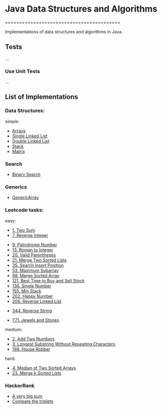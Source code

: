 # Java Data Structures and Algorithms
=========================================

Implementations of data structures and algorithms in Java.

## Tests
...
### Use Unit Tests
...

## List of Implementations

### Data Structures:

simple:
- [Arrays](src/main/java/dev/eugenem/dataStructures/Arrays)
- [Single Linked List](src/main/java/dev/eugenem/dataStructures/SingleLinkedList)
- [Double Linked List](src/main/java/dev/eugenem/dataStructures/DoubleLinkedList)
- [Stack](src/main/java/dev/eugenem/dataStructures/Stack)
- [Matrix](src/main/java/dev/eugenem/dataStructures/Matrix)

### Search
- [Binary Search](src/main/java/dev/eugenem/Search/BinarySearch)

### Generics
- [GenericArray](src/eugenem/generics/GenericArray.java)

### Leetcode tasks:

easy:
+ [1. Two Sum](src/main/java/dev/eugenem/leetcode/TwoSum)
+ [7. Reverse Integer](src/main/java/dev/eugenem/leetcode/ReverseInteger)
- [9. Palindrome Number](src/main/java/dev/eugenem/leetcode/PalindromeNumbe)
- [13. Roman to Integer](src/main/java/dev/eugenem/leetcode/RomanToInteger)
- [20. Valid Parentheses](src/main/java/dev/eugenem/leetcode/ValidParentheses)
- [21. Merge Two Sorted Lists](src/main/java/dev/eugenem/leetcode/MergeTwoSortedLists)
- [35. Search Insert Position](src/main/java/dev/eugenem/leetcode/SearchInsertPosition)
- [53. Maximum Subarray](src/main/java/dev/eugenem/leetcode/MaxSubarray)
- [88. Merge Sorted Array](src/main/java/dev/eugenem/leetcode/MergeSortedArray)
- [121. Best Time to Buy and Sell Stock](src/main/java/dev/eugenem/leetcode/BestTimeToBuyAndSellStock)
- [136. Single Number](src/main/java/dev/eugenem/leetcode/SingleNumber)
- [155. Min Stack](src/main/java/dev/eugenem/leetcode/MinStack)
- [202. Happy Number](src/main/java/dev/eugenem/leetcode/HappyNumber)
- [206. Reverse Linked List](src/main/java/dev/eugenem/leetcode/ReverseLinkedList)
+ [344. Reverse String](src/main/java/dev/eugenem/leetcode/ReverseString)
- [771. Jewels and Stones](src/main/java/dev/eugenem/leetcode/JewelsAndStones)

medium:
- [2. Add Two Numbers](src/main/java/dev/eugenem/leetcode/AddTwoNumbers)
- [3. Longest Substring Without Repeating Characters](src/main/java/dev/eugenem/leetcode/LongestSubstringWithoutRepeatingCharacters)
- [198. House Robber](src/main/java/dev/eugenem/leetcode/HouseRobber)

hard:
- [4. Median of Two Sorted Arrays](src/main/java/dev/eugenem/leetcode/MedianOfTwoSortedArrays)
- [23. Merge k Sorted Lists](src/main/java/dev/eugenem/leetcode/MergeKSortedLists)

### HackerRank

- [A very big sum](src/main/java/dev/eugenem/hackerrank/AVeryBigSum.java)
- [Compare the triplets](src/main/java/dev/eugenem/hackerrank/CompareTheTriplets.java)

